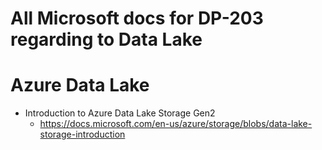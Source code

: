 
# All Microsoft docs for DP-203 regarding to Data Lake

# Azure Data Lake

- Introduction to Azure Data Lake Storage Gen2
    - https://docs.microsoft.com/en-us/azure/storage/blobs/data-lake-storage-introduction